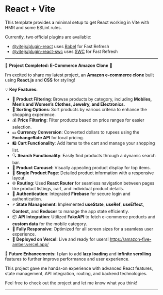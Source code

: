 # React + Vite

This template provides a minimal setup to get React working in Vite with HMR and some ESLint rules.

Currently, two official plugins are available:

- [@vitejs/plugin-react](https://github.com/vitejs/vite-plugin-react/blob/main/packages/plugin-react/README.md) uses [Babel](https://babeljs.io/) for Fast Refresh
- [@vitejs/plugin-react-swc](https://github.com/vitejs/vite-plugin-react-swc) uses [SWC](https://swc.rs/) for Fast Refresh

---

🚀 **Project Completed: E-Commerce Amazon Clone** 🚀

I’m excited to share my latest project, an **Amazon e-commerce clone** built using **React.js** and **CSS** for styling! 

💡 **Key Features**:
- 🛒 **Product Filtering**: Browse products by category, including **Mobiles, Men’s and Women’s Clothes, Jewelry, and Electronics**.
- 🔄 **Sorting Options**: Sort products by various criteria to enhance the shopping experience.
- 💰 **Price Filtering**: Filter products based on price ranges for easier selection.
- 💵 **Currency Conversion**: Converted dollars to rupees using the **ExchangeRate API** for local pricing.
- 🛍️ **Cart Functionality**: Add items to the cart and manage your shopping list.
- 🔍 **Search Functionality**: Easily find products through a dynamic search bar.
- 🎡 **Product Carousel**: Visually appealing product display for top items.
- 📄 **Single Product Page**: Detailed product information with a responsive layout.
- 🌐 **Routing**: Used **React Router** for seamless navigation between pages like product listings, cart, and individual product details.
- 🔑 **Authentication**: Integrated **Firebase** for secure login and authentication.
- ⚡ **State Management**: Implemented **useState**, **useRef**, **useEffect**, **Context**, and **Reducer** to manage the app state efficiently.
- 📦 **API Integration**: Utilized **FakeAPI** to fetch e-commerce products and **custom data** for the mobile category.
- 📱 **Fully Responsive**: Optimized for all screen sizes for a seamless user experience.
- 🚀 **Deployed on Vercel**: Live and ready for users! https://amazon-five-amber.vercel.app/

🌟 **Future Enhancements**:
I plan to add **lazy loading** and **infinite scrolling** features to further improve performance and user experience.

This project gave me hands-on experience with advanced React features, state management, API integration, routing, and backend technologies.

Feel free to check out the project and let me know what you think!

---

